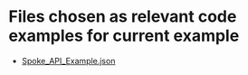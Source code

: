 # Files chosen as relevant code examples for current example
- [Spoke_API_Example.json](Workflows/Spoke_API_Example.json)
